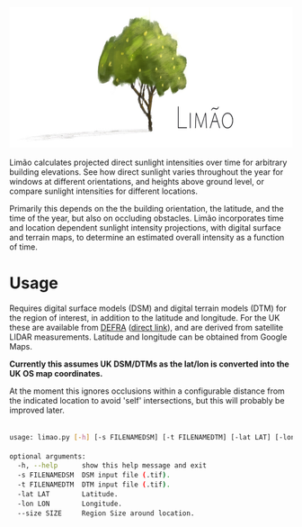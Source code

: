 <p align="center">
  <img width="731" height="250" src="assets/limao.jpg">
</p>

Limão calculates projected direct sunlight intensities over time for arbitrary building elevations. See how direct sunlight varies throughout the year for windows at different orientations, and heights above ground level, or compare sunlight intensities for different locations.

Primarily this depends on the the building orientation, the latitude, and the time of the year, but also on occluding obstacles. Limão incorporates time and location dependent sunlight intensity projections, with digital surface and terrain maps, to determine an estimated overall intensity as a function of time.

# Usage

Requires digital surface models (DSM) and digital terrain models (DTM) for the region of interest, in addition to the latitude and longitude. For the UK these are available from [DEFRA](https://www.data.gov.uk/dataset/f0db0249-f17b-4036-9e65-309148c97ce4/national-lidar-programme) ([direct link](https://environment.data.gov.uk/DefraDataDownload/?Mode=survey)), and are derived from satellite LIDAR measurements. Latitude and longitude can be obtained from Google Maps.

**Currently this assumes UK DSM/DTMs as the lat/lon is converted into the UK OS map coordinates.**

At the moment this ignores occlusions within a configurable distance from the indicated location to avoid 'self' intersections, but this will probably be improved later.

```bash

usage: limao.py [-h] [-s FILENAMEDSM] [-t FILENAMEDTM] [-lat LAT] [-lon LON] [--size SIZE]

optional arguments:
  -h, --help      show this help message and exit
  -s FILENAMEDSM  DSM input file (.tif).
  -t FILENAMEDTM  DTM input file (.tif).
  -lat LAT        Latitude.
  -lon LON        Longitude.
  --size SIZE     Region Size around location.

```
